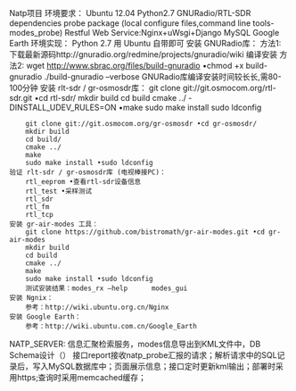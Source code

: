 Natp项目
环境要求：
    Ubuntu 12.04
    Python2.7   GNURadio/RTL-SDR dependencies
    probe package (local configure files,command line tools-modes_probe)
    Restful Web Service:Nginx+uWsgi+Django
    MySQL
    Google Earth
环境实现：
    Python 2.7 用 Ubuntu 自带即可
    安装 GNURadio库：
        方法1: 下载最新源码http://gnuradio.org/redmine/projects/gnuradio/wiki 
               编译安装
        方法2: wget http://www.sbrac.org/files/build-gnuradio •chmod +x build-gnuradio
               ./build-gnuradio –verbose
        GNURadio库编译安装时间较⻓长,需80-100分钟
    安装 rlt-sdr / gr-osmosdr库：
        git clone git://git.osmocom.org/rtl-sdr.git •cd rtl-sdr/
        mkdir build
        cd build
        cmake ../ -DINSTALL_UDEV_RULES=ON •make
        sudo make install
        sudo ldconfig
        
        git clone git://git.osmocom.org/gr-osmosdr •cd gr-osmosdr/
        mkdir build
        cd build/
        cmake ../
        make
        sudo make install •sudo ldconfig
    验证 rlt-sdr / gr-osmosdr库 (电视棒接PC)：
        rtl_eeprom •查看rtl-sdr设备信息
        rtl_test •采样测试
        rtl_sdr 
        rtl_fm 
        rtl_tcp
    安装 gr-air-modes 工具：
        git clone https://github.com/bistromath/gr-air-modes.git •cd gr-air-modes
        mkdir build
        cd build
        cmake ../
        make
        sudo make install •sudo ldconfig
        测试安装结果：modes_rx –help      modes_gui
    安装 Ngnix：
        参考：http://wiki.ubuntu.org.cn/Nginx
    安装 Google Earth：
        参考：http://wiki.ubuntu.com.cn/Google_Earth 
NATP_SERVER:
    信息汇聚检索服务，modes信息导出到KML文件中，DB Schema设计（）
    接口report接收natp_probe汇报的请求；解析请求中的SQL记录后，写入MySQL数据库中；页面展示信息；接口定时更新kml输出；部署时采用https;查询时采用memcached缓存；
    
    
    
